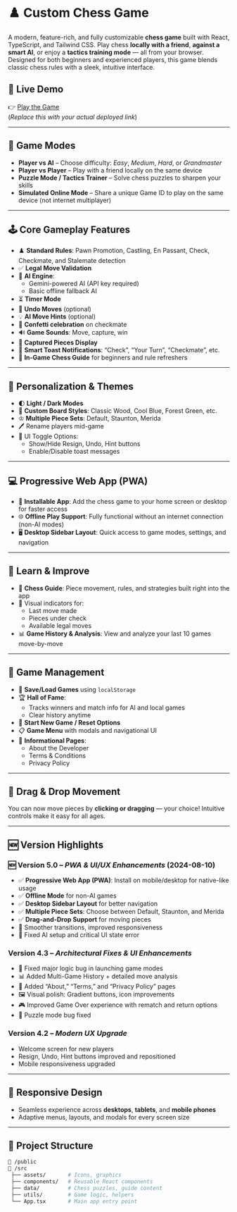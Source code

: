 # ♟️ Custom Chess Game

A modern, feature-rich, and fully customizable **chess game** built with React, TypeScript, and Tailwind CSS. Play chess **locally with a friend**, **against a smart AI**, or enjoy a **tactics training mode** — all from your browser. Designed for both beginners and experienced players, this game blends classic chess rules with a sleek, intuitive interface.

## 🚀 Live Demo

👉 [Play the Game](#)  
(*Replace this with your actual deployed link*)

---

## 🧠 Game Modes

- **Player vs AI** – Choose difficulty: *Easy*, *Medium*, *Hard*, or *Grandmaster*
- **Player vs Player** – Play with a friend locally on the same device
- **Puzzle Mode / Tactics Trainer** – Solve chess puzzles to sharpen your skills
- **Simulated Online Mode** – Share a unique Game ID to play on the same device (not internet multiplayer)

---

## 🕹️ Core Gameplay Features

- ♟️ **Standard Rules**: Pawn Promotion, Castling, En Passant, Check, Checkmate, and Stalemate detection
- ✅ **Legal Move Validation**
- 🧠 **AI Engine**:
  - Gemini-powered AI (API key required)
  - Basic offline fallback AI
- ⏳ **Timer Mode**
- 🔁 **Undo Moves** (optional)
- 💡 **AI Move Hints** (optional)
- 🎉 **Confetti celebration** on checkmate
- 🔊 **Game Sounds**: Move, capture, win
- 👑 **Captured Pieces Display**
- 🔔 **Smart Toast Notifications**: “Check”, “Your Turn”, “Checkmate”, etc.
- 🧭 **In-Game Chess Guide** for beginners and rule refreshers

---

## 🎨 Personalization & Themes

- 🌓 **Light / Dark Modes**
- 🎨 **Custom Board Styles**: Classic Wood, Cool Blue, Forest Green, etc.
- ♔ **Multiple Piece Sets**: Default, Staunton, Merida
- 🖊️ Rename players mid-game
- 🧰 UI Toggle Options:
  - Show/Hide Resign, Undo, Hint buttons
  - Enable/Disable toast messages

---

## 💻 Progressive Web App (PWA)

- 📲 **Installable App**: Add the chess game to your home screen or desktop for faster access
- 🌐 **Offline Play Support**: Fully functional without an internet connection (non-AI modes)
- 🖥️ **Desktop Sidebar Layout**: Quick access to game modes, settings, and navigation

---

## 🧩 Learn & Improve

- 📖 **Chess Guide**: Piece movement, rules, and strategies built right into the app
- 👀 Visual indicators for:
  - Last move made
  - Pieces under check
  - Available legal moves
- 📊 **Game History & Analysis**: View and analyze your last 10 games move-by-move

---

## 💾 Game Management

- 💾 **Save/Load Games** using `localStorage`
- 🏆 **Hall of Fame**:
  - Tracks winners and match info for AI and local games
  - Clear history anytime
- 🔁 **Start New Game / Reset Options**
- 📋 **Game Menu** with modals and navigational UI
- 📄 **Informational Pages**:
  - About the Developer
  - Terms & Conditions
  - Privacy Policy

---

## 🔄 Drag & Drop Movement

You can now move pieces by **clicking or dragging** — your choice! Intuitive controls make it easy for all ages.

---

## 🆕 Version Highlights

### 🆕 Version 5.0 – *PWA & UI/UX Enhancements* (2024-08-10)
- ✅ **Progressive Web App (PWA)**: Install on mobile/desktop for native-like usage
- ✅ **Offline Mode** for non-AI games
- ✅ **Desktop Sidebar Layout** for better navigation
- ✅ **Multiple Piece Sets**: Choose between Default, Staunton, and Merida
- ✅ **Drag-and-Drop Support** for moving pieces
- 🔄 Smoother transitions, improved responsiveness
- 🐞 Fixed AI setup and critical UI state error

### Version 4.3 – *Architectural Fixes & UI Enhancements*
- 🔧 Fixed major logic bug in launching game modes
- 📊 Added Multi-Game History + detailed move analysis
- 📄 Added “About,” “Terms,” and “Privacy Policy” pages
- 🖼️ Visual polish: Gradient buttons, icon improvements
- 🎮 Improved Game Over experience with rematch and return options
- 🐞 Puzzle mode bug fixed

### Version 4.2 – *Modern UX Upgrade*
- Welcome screen for new players
- Resign, Undo, Hint buttons improved and repositioned
- Mobile responsiveness upgraded

---

## 📱 Responsive Design

- Seamless experience across **desktops**, **tablets**, and **mobile phones**
- Adaptive menus, layouts, and modals for every screen size

---

## 📂 Project Structure

```bash
📁 /public
📁 /src
 ├── assets/       # Icons, graphics
 ├── components/   # Reusable React components
 ├── data/         # Chess puzzles, guide content
 ├── utils/        # Game logic, helpers
 └── App.tsx       # Main app entry point
